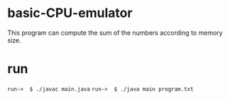 # basic-CPU-emulator
This program can compute the sum of the numbers according to memory size.
# run
```run->  $ ./javac main.java```
```run->  $ ./java main program.txt```

